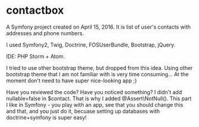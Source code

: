 contactbox
==========

A Symfony project created on April 15, 2016. It is list of user's contacts with addresses and phone numbers.

I used Symfony2, Twig, Doctrine, FOSUserBundle, Bootstrap, jQuery.

IDE: PHP Storm + Atom.

I tried to use other bootstrap theme, but dropped from this idea. Using other bootstrap theme that I am not familiar with is very time consuming... At the moment don't need to have super nice-looking app ;)
 
Have you reviewed the code? Have you noticed something? I didn't add nullable=false in $contact. That is why I added @Assert\NotNull(). This part I like in Symfony - you play with an app, see that you should change this and that, and you just do it, becuase setting up databases with doctrine+symfony is super easy!





